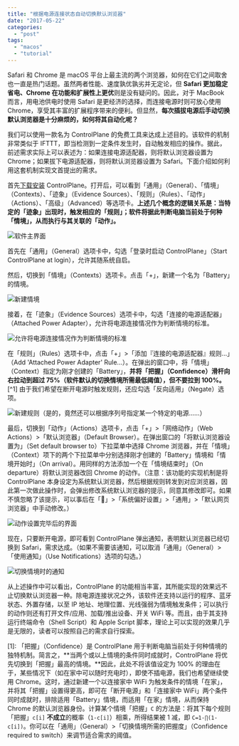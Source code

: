 ```yaml
---
title: "根据电源连接状态自动切换默认浏览器"
date: "2017-05-22"
categories: 
  - "post"
tags: 
  - "macos"
  - "tutorial"
---
```


Safari 和 Chrome 是 macOS 平台上最主流的两个浏览器，如何在它们之间取舍也一直是热门话题。虽然两者性能、速度孰优孰劣并无定论，但 **Safari 更加稳定省电、Chrome 在功能和扩展性上更优**则是没有疑问的。因此，对于 MacBook 而言，用电池供电时使用 Safari 是更经济的选择，而连接电源时则可放心使用 Chrome，享受其丰富的扩展程序带来的便利。但显然，**每次插拔电源后手动切换默认浏览器是十分麻烦的，如何将其自动化呢？**

我们可以使用一款名为 ControlPlane 的免费工具来达成上述目的。该软件的机制非常类似于 IFTTT，即当检测到一定条件发生时，自动触发相应的操作。据此，前述需求实际上可以表述为：如果连接电源适配器，则将默认浏览器设置为 Chrome；如果拔下电源适配器，则将默认浏览器设置为 Safari。下面介绍如何利用这套机制实现文首提出的需求。

首先[下载安装](https://www.google.com/url?sa=t&rct=j&q=&esrc=s&source=web&cd=1&cad=rja&uact=8&ved=0ahUKEwiXv9aNo4PUAhVFrJQKHSIEDPgQFggmMAA&url=https://www.controlplaneapp.com/&usg=AFQjCNFrDQlphF3fIVpg35MyLqLzroU6gQ&sig2=K9uH5lVL2TeLM-n7ybXa_Q) ControlPlane。打开后，可以看到「通用」（General）、「情境」（Contexts）、「迹象」（Evidence Sources）、「规则」（Rules）、「动作」（Actions）、「高级」（Advanced）等选项卡。**上述几个概念的逻辑关系是：当特定的「迹象」出现时，触发相应的「规则」；软件将据此判断电脑当前处于何种「情境」，从而执行与其关联的「动作」。**

![软件主界面](https://ww1.sinaimg.cn/large/73403117ly1ffuce85v7kj20t60r6wiy.jpg)

首先在「通用」（General）选项卡中，勾选「登录时启动 ControlPlane」（Start ControlPlane at login），允许其随系统自启。

然后，切换到「情境」（Contexts）选项卡。点击「+」，新建一个名为「Battery」的情境。

![新建情境](https://ww1.sinaimg.cn/large/73403117ly1ffuce85sojj20s20s2tc0.jpg)

接着，在「迹象」（Evidence Sources）选项卡中，勾选「连接的电源适配器」（Attached Power Adapter），允许将电源连接情况作为判断情境的标准。

![允许将电源连接情况作为判断情境的标准](https://ww1.sinaimg.cn/large/73403117ly1ffuce86dnlj20ru0ratcq.jpg)

在「规则」（Rules）选项卡中，点击「+」>「添加『连接的电源适配器』规则…」（Add 'Attached Power Adapter' Rule…）。在弹出的窗口中，将「情境」（Context）指定为刚才创建的「Battery」，**并将「把握」（Confidence）滑杆向右拉动到超过 75%（软件默认的切换情境所需最低阈值），但不要拉到 100%。** \[^1\] 由于我们希望在断开电源时触发规则，还应勾选「反向适用」（Negate）选项。

![新建规则（是的，竟然还可以根据序列号指定某一个特定的电源……）](https://ww1.sinaimg.cn/large/73403117ly1ffuh7nus43j20xo0qcn26.jpg)

最后，切换到「动作」（Actions）选项卡，点击「+」>「网络动作」（Web Actions）>「默认浏览器」（Default Browser）。在弹出窗口的「将默认浏览器设置为」（Set default browser to）下拉菜单中选择 Chrome 浏览器，并在「情境」（Context）项下的两个下拉菜单中分别选择刚才创建的「Battery」情境和「情境开始时」（On arrival）。用同样的方法添加一个在「情境结束时」（On departure）将默认浏览器改回 Chrome 的动作。（注意：该功能的实现机制是将 ControlPlane 本身设定为系统默认浏览器，然后根据规则转发到对应浏览器，因此第一次做此操作时，会弹出修改系统默认浏览器的提示，同意其修改即可。如果不慎忽略了该提示，可以事后在「」>「系统偏好设置」>「通用」>「默认网页浏览器」中手动修改。）

![动作设置完毕后的界面](https://ww1.sinaimg.cn/large/73403117ly1ffuce87ls9j20xw0xi44o.jpg)

现在，只要断开电源，即可看到 ControlPlane 弹出通知，表明默认浏览器已经切换到 Safari，需求达成。（如果不需要该通知，可以取消「通用」（General）>「使用通知」（Use Notifications）选项的勾选。）

![切换情境时的通知](https://ww1.sinaimg.cn/large/73403117ly1ffuce84z54j20l005ejrr.jpg)

从上述操作中可以看出，ControlPlane 的功能相当丰富，其所能实现的效果远不止切换默认浏览器一种。除电源连接状况之外，该软件还支持以运行的程序、蓝牙状态、外置存储，以至 IP 地址、地理位置、光线强弱为情境触发条件；可以执行的动作则还有打开文件/应用、加载/推出设备、开关 WiFi 等。而且，由于其支持运行终端命令（Shell Script）和 Apple Script 脚本，理论上可以实现的效果几乎是无限的，读者可以按照自己的需求自行探索。

\[1\]: 「把握」（Confidence）是 ControlPlane 用于判断电脑当前处于何种情境的独特机制。简言之，**当两个或以上情境的条件同时成就时，ControlPlane 将优先切换到「把握」最高的情境。**因此，此处不将该值设定为 100% 的理由在于，某些情况下（如在家中可以随时充电时），即使不插电源，我们也希望继续使用 Chrome。这时，通过新建一个以连接家中 WiFi 为触发条件的情境「在家」，并将其「把握」设置得更高，即可在「断开电源」和「连接家中 WiFi」两个条件同时成就时，排除适用「Battery」情境，而适用「在家」情境，从而保持 Chrome 的默认浏览器身份。计算某个情境「把握」`C` 的方法是：将其下每个规则「把握」`c[i]` **不成立**的概率（`1-c[i]`）相乘，所得结果被 1 减，即 `C=1-∏(1-c[i])`。你可以在「通用」（General）>「切换情境所需的把握度」（Confidence required to switch）来调节适合需求的阈值。
